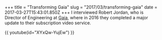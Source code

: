 +++
title = "Transforming Gaia"
slug = "2017/03/transforming-gaia"
date = 2017-03-27T15:43:01.850Z
+++
I interviewed Robert Jordan, who is Director of Engineering at [Gaia](https://www.gaia.com), where in 2016 they completed a major update to their subscription video service.

{{ youtube(id="XYxQw-YujEw") }}
